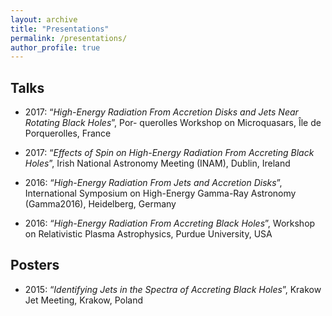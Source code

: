 ```yaml
---
layout: archive
title: "Presentations"
permalink: /presentations/
author_profile: true
---
```


## Talks

- 2017: “*High-Energy Radiation From Accretion Disks and Jets Near Rotating Black Holes*”, Por-
querolles Workshop on Microquasars, Île de Porquerolles, France

- 2017: “*Effects of Spin on High-Energy Radiation From Accreting Black Holes*”, Irish National
Astronomy Meeting (INAM), Dublin, Ireland

- 2016: “*High-Energy Radiation From Jets and Accretion Disks*”, International Symposium on
High-Energy Gamma-Ray Astronomy (Gamma2016), Heidelberg, Germany

- 2016: “*High-Energy Radiation From Accreting Black Holes*”, Workshop on Relativistic Plasma
Astrophysics, Purdue University, USA

## Posters

- 2015: “*Identifying Jets in the Spectra of Accreting Black Holes*”, Krakow Jet Meeting, Krakow,
Poland
